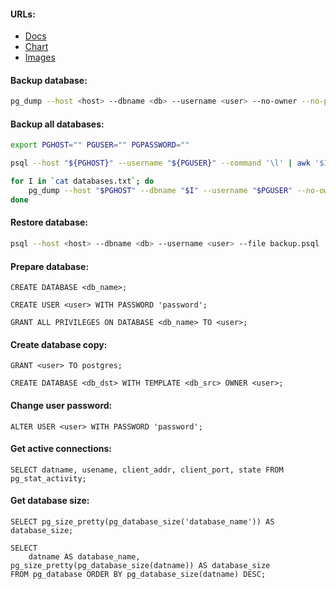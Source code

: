 #### URLs:
- [Docs](https://www.postgresql.org/docs/)
- [Chart](https://github.com/bitnami/charts/tree/main/bitnami/postgresql)
- [Images](https://hub.docker.com/r/bitnami/postgresql/tags)

#### Backup database:
```bash
pg_dump --host <host> --dbname <db> --username <user> --no-owner --no-privileges > backup.psql
```

#### Backup all databases:
```bash
export PGHOST="" PGUSER="" PGPASSWORD=""
```
```bash
psql --host "${PGHOST}" --username "${PGUSER}" --command '\l' | awk '$1~/^[a-z]/{print $1}' > databases.txt
```
```bash
for I in `cat databases.txt`; do
    pg_dump --host "$PGHOST" --dbname "$I" --username "$PGUSER" --no-owner --no-privileges > "$I".psql
done
```

#### Restore database:
```bash
psql --host <host> --dbname <db> --username <user> --file backup.psql
```

#### Prepare database:
```
CREATE DATABASE <db_name>;
```
```
CREATE USER <user> WITH PASSWORD 'password';
```
```
GRANT ALL PRIVILEGES ON DATABASE <db_name> TO <user>;
```

#### Create database copy:
```
GRANT <user> TO postgres;
```
```
CREATE DATABASE <db_dst> WITH TEMPLATE <db_src> OWNER <user>;
```

#### Change user password:
```
ALTER USER <user> WITH PASSWORD 'password';
```

#### Get active connections:
```
SELECT datname, usename, client_addr, client_port, state FROM pg_stat_activity;
```

#### Get database size:
```
SELECT pg_size_pretty(pg_database_size('database_name')) AS database_size;
```
```
SELECT
    datname AS database_name, pg_size_pretty(pg_database_size(datname)) AS database_size
FROM pg_database ORDER BY pg_database_size(datname) DESC;
```
